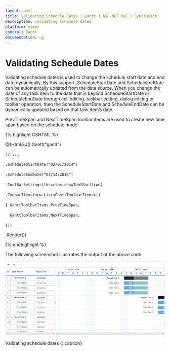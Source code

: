 ```yaml
---
layout: post
title: Validating Schedule Dates | Gantt | ASP.NET MVC | Syncfusion
description: validating schedule dates
platform: ejmvc
control: Gantt
documentation: ug
---
```


# Validating Schedule Dates

Validating schedule dates is used to change the schedule start date and end date dynamically. By this support, ScheduleStartDate and ScheduleEndDate can be automatically updated from the data source. When you change the date of any task item to the date that is beyond ScheduleStartDate or ScheduleEndDate through cell editing, taskbar editing, dialog editing or toolbar operation, then the ScheduleStartDate and ScheduleEndDate can be dynamically updated based on that task item’s date.

PrevTimeSpan and NextTimeSpan toolbar items are used to create new time span based on the schedule mode.



{% highlight CSHTML %}

@(Html.EJ().Gantt("gantt")

	// ...

	.ScheduleStartDate(“02/01/2014”)

	.ScheduleEndDate(“03/14/2016”)

	.ToolBarSettings(tbs=>tbs.showToolBar(true)

	.ToobarItems(new List<GanttToolbarItems>()

	{ GanttToolbarItems.PrevTimeSpan,

	  GanttToolbarItems.NextTimeSpan,

	}))


 .Render())

{% endhighlight %}




The following screenshot illustrates the output of the above code.

![](Validating-Schedule-Dates_images/Validating-Schedule-Dates_img1.png)

Validating schedule dates
{:.caption}
